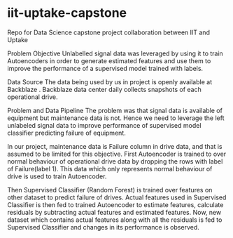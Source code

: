 # iit-uptake-capstone
Repo for Data Science capstone project collaboration between IIT and Uptake

Problem Objective
Unlabelled signal data was leveraged by using it to train Autoencoders in order to generate estimated features and use them to improve the performance of a supervised model trained with labels.

Data Source 
The data being used by us in project is openly available at Backblaze . Backblaze data center daily collects snapshots of each operational drive. 

Problem and Data Pipeline
The problem was that signal data is available of equipment but maintenance data is not. Hence we need to leverage the left unlabeled signal data to improve performance of supervised model classifier predicting failure of equipment. 

In our project, maintenance data is Failure column in drive data, and that is assumed to be limited for this objective. First Autoencoder is trained to over normal behaviour of operational drive data by dropping the rows with label of Failure(label 1). This data which only represents normal behaviour of drive is used to train Autoencoder. 

Then Supervised Classifier (Random Forest) is trained over features on other dataset to predict failure of drives. Actual features used in Supervised Classifier is then fed to trained Autoencoder to estimate features, calculate residuals by subtracting actual features and estimated features. Now, new dataset which contains actual features along with all the residuals is fed to Supervised Classifier and changes in its performance is observed. 







